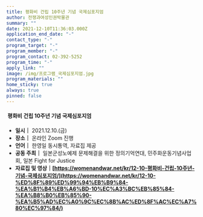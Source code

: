 ```yaml
---
title: 평화비 건립 10주년 기념 국제심포지엄
author: 전쟁과여성인권박물관
summary: ""
date: 2021-12-10T11:36:03.000Z
application_end_date: "-"
contact_type: "-"
program_target: "-"
program_member: "-"
program_contact: 02-392-5252
program_time: "-"
apply_link: ""
image: /img/프로그램_국제심포지엄.jpg
program_materials: ""
home_sticky: true
always: true
pinned: false
---
```

####  평화비 건립 10주년 기념 국제심포지엄

* **일시｜** 2021.12.10.(금)
* **장소｜** 온라인 Zoom 진행
* **언어｜** 한영일 동시통역, 자료집 제공
* **공동 주최｜** 일본군성노예제 문제해결을 위한 정의기억연대, 민주화운동기념사업회, 일본 Fight for Justice
* **자료집 및 영상｜[https://womenandwar.net/kr/12-10-평화비-건립-10주년-기념-국제심포지엄/](https://womenandwar.net/kr/12-10-%ED%8F%89%ED%99%94%EB%B9%84-%EA%B1%B4%EB%A6%BD-10%EC%A3%BC%EB%85%84-%EA%B8%B0%EB%85%90-%EA%B5%AD%EC%A0%9C%EC%8B%AC%ED%8F%AC%EC%A7%80%EC%97%84/)**
